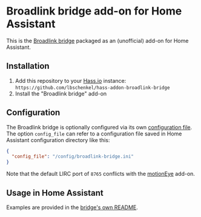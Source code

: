# Broadlink bridge add-on for Home Assistant

This is the [Broadlink bridge](https://github.com/lbschenkel/broadlink-bridge) packaged as an (unofficial) add-on for Home Assistant.

## Installation

1. Add this repository to your [Hass.io](https://home-assistant.io/hassio/) instance:
 `https://github.com/lbschenkel/hass-addon-broadlink-bridge`
2. Install the "Broadlink bridge" add-on

## Configuration

The Broadlink bridge is optionally configured via its own [configuration file](https://github.com/lbschenkel/broadlink-bridge#configuration).
The option `config_file` can refer to a configuration file saved in Home Assistant configuration directory like this:

```json
{
  "config_file": "/config/broadlink-bridge.ini"
}
```

Note that the default LIRC port of `8765` conflicts with the
[motionEye](https://github.com/hassio-addons/addon-motioneye) add-on.

## Usage in Home Assistant

Examples are provided in the [bridge's own README](https://github.com/lbschenkel/broadlink-bridge#usage-in-home-assistant).

